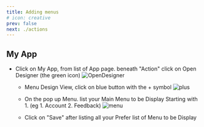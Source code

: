```yaml
---
title: Adding menus
# icon: creative
prev: false
next: ./actions
---
```

<!-- ## quick way to add menu -->
## My App

 - Click on My App, from list of App page. beneath "Action" click on Open Designer (the green icon) ![OpenDesigner][def3]

    - Menu Design View, click on blue button with the + symbol ![plus][def]

    - On the pop up Menu. list your Main Menu to be Display Starting with 1. (eg 1. Account 2. Feedback)
    ![menu][def2]

    - Click on "Save" after listing all your Prefer list of Menu to be Display 
    

[def]: /assets/images/plus.png
[def2]: /assets/images/menu.png
[def3]: /assets/images/Open_Designer.png